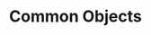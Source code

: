 ---
title: Common Objects
linkTitle: Common Objects
description: These objects are found in several packages.
weight: 40
---